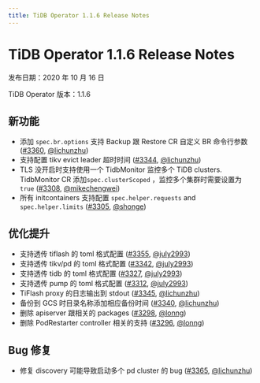 ```yaml
---
title: TiDB Operator 1.1.6 Release Notes
---
```


# TiDB Operator 1.1.6 Release Notes

发布日期：2020 年 10 月 16 日

TiDB Operator 版本：1.1.6

## 新功能

- 添加 `spec.br.options` 支持 Backup 跟 Restore CR 自定义 BR 命令行参数 ([#3360](https://github.com/pingcap/tidb-operator/pull/3360), [@lichunzhu](https://github.com/lichunzhu))
- 支持配置 tikv evict leader 超时时间 ([#3344](https://github.com/pingcap/tidb-operator/pull/3344), [@lichunzhu](https://github.com/lichunzhu))
- TLS 没开启时支持使用一个 TidbMonitor 监控多个 TiDB clusters.  TidbMonitor CR 添加`spec.clusterScoped` ，监控多个集群时需要设置为 `true` ([#3308](https://github.com/pingcap/tidb-operator/pull/3308), [@mikechengwei](https://github.com/mikechengwei))
- 所有 initcontainers 支持配置 `spec.helper.requests` and  `spec.helper.limits`  ([#3305](https://github.com/pingcap/tidb-operator/pull/3305), [@shonge](https://github.com/shonge))

## 优化提升

- 支持透传 tiflash 的 toml 格式配置 ([#3355](https://github.com/pingcap/tidb-operator/pull/3355), [@july2993](https://github.com/july2993))
- 支持透传 tikv/pd 的 toml 格式配置 ([#3342](https://github.com/pingcap/tidb-operator/pull/3342), [@july2993](https://github.com/july2993))
- 支持透传 tidb 的 toml 格式配置 ([#3327](https://github.com/pingcap/tidb-operator/pull/3327), [@july2993](https://github.com/july2993))
- 支持透传 pump 的 toml 格式配置 ([#3312](https://github.com/pingcap/tidb-operator/pull/3312), [@july2993](https://github.com/july2993))
- TiFlash proxy 的日志输出到 stdout ([#3345](https://github.com/pingcap/tidb-operator/pull/3345), [@lichunzhu](https://github.com/lichunzhu))
- 备份到 GCS 时目录名称添加相应备份时间  ([#3340](https://github.com/pingcap/tidb-operator/pull/3340), [@lichunzhu](https://github.com/lichunzhu))
- 删除 apiserver 跟相关的 packages ([#3298](https://github.com/pingcap/tidb-operator/pull/3298), [@lonng](https://github.com/lonng))
- 删除 PodRestarter controller 相关的支持 ([#3296](https://github.com/pingcap/tidb-operator/pull/3296), [@lonng](https://github.com/lonng))

## Bug 修复

- 修复 discovery 可能导致启动多个 pd cluster 的 bug ([#3365](https://github.com/pingcap/tidb-operator/pull/3365), [@lichunzhu](https://github.com/lichunzhu))
